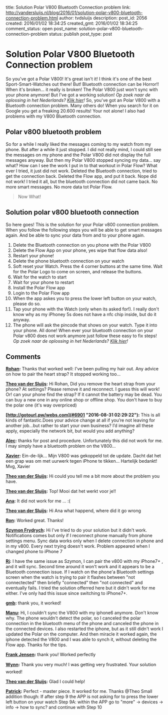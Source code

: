 title: Solution Polar V800 Bluetooth Connection problem
link: http://vandersluijs.nl/blog/2016/01/solution-polar-v800-bluetooth-connection-problem.html
author: tvdsluijs
description: 
post_id: 2056
created: 2016/01/02 18:34:25
created_gmt: 2016/01/02 18:34:25
comment_status: open
post_name: solution-polar-v800-bluetooth-connection-problem
status: publish
post_type: post

# Solution Polar V800 Bluetooth Connection problem

So you've got a Polar V800! It's great isn't it! I think it's one of the best Sport-Smart-Watches out there! But! Bluetooth connection can be Horror!! When it's broken... it really is broken! The Polar V800 just won't sync with your phone anymore! But I've got a working solution! _Op zoek naar de oplossing in het Nederlands? [Klik hier](http://40enfit.nl/oplossing-polar-v800-bluetooth-connectie-probleem/)!_ So, you've got an Polar V800 with a Bluetooth connection problem. Many others do! When you search for it on Google you get a freaking 20.600 results! Your not alone! I also had problems with my V800 Bluetooth connection. 

## Polar v800 bluetooth problem

So for a while I really liked the messages coming to my watch from my phone. But after a while it just stopped. I did not really mind, I could still see the messages on my phone and the Polar V800 did not display the full messages anyway. But then my Polar V800 stopped syncing my data... say what? How can I see the work I put in to that workout in Polar Flow? What ever I tried, it just did not work. Deleted the Bluetooth connection, tried to get the connection back. Deleted the Flow app, and put it back. Nope did not work! I tried it all, but the bluetooth connection did not came back. No more smart messages. No more data tot Polar Flow. 

> Now What!

## Solution polar v800 bluetooth connection

So here goes! This is the solution for your Polar v800 connection problem. When you follow the following steps you will be able to get smart messages again. And be able to sync your data from and to your phone again. 

  1. Delete the Bluetooth connection on you phone with the Polar V800
  2. Delete the Flow App on your phone, yes wipe that flow data also!
  3. Restart your phone!
  4. Delete the phone bluetooth connection on your watch
  5. Soft reset your Watch. Press the 4 corner buttons at the same time. Wait for the Polar Logo to come on screen, and release the buttons.
  6. Wait for the watch to start
  7. Wait for your phone to restart
  8. Install the Polar Flow app
  9. Login to the Polar Flow app
  10. When the app askes you to press the lower left button on your watch, please do so.
  11. Tap your phone with the Watch (only when its asked for!). I really don't know why as my iPhoney 5s does not have a nfc chip inside, but do it anyway.
  12. The phone will ask the pincode that shows on your watch. Type it into your phone.
All done! When ever your bluetooth connection on your Polar v800 does not work anymore just follow these easy to fix steps! _Op zoek naar de oplossing in het Nederlands? _[Klik hier](http://40enfit.nl/oplossing-polar-v800-bluetooth-connectie-probleem/)!__

## Comments

**[Rohan](#6475 "2016-08-18 13:05:39"):** Thanks that worked well: I've been pulling my hair out. Any advice on how to pair the heart strap? It stopped working too...

**[Theo van der Sluijs](#6476 "2016-08-18 13:50:20"):** Hi Rohan, Did you remove the heart strap from your phone? At settings? Please remove it and reconnect. I guess this will work! Or! can your phone find the strap? If it cannot the battery may be dead. You can buy a new one in any online shop or offline shop. You don't have to buy the polar one (it's way overpriced)

**[http://gotourl.pw/webs.com](#6901 "2016-08-31 02:29:22"):** This is all kinds of fantastic.Does your advice change at all if you’re not leaving for another job…but rather to start your own business? I’d imagine all these apply, especially the network bit, but would you add anything?

**[Alec](#8148 "2016-09-13 11:16:42"):** thanks for post and procedure. Unfortunately this did not work for me. I may simply have a bluetooth problem on the V800...

**[Xavier](#8159 "2016-09-13 18:08:05"):** Ein-de-lijk... Mijn V800 was gekoppeld tot de update. Dacht dat het een grap was om met uurwerk tegen iPhone te tikken... Hartelijk bedankt! Mvg, Xavier

**[Theo van der Sluijs](#8241 "2016-09-14 10:59:31"):** Hi could you tell me a bit more about the problem you have.

**[Theo van der Sluijs](#8242 "2016-09-14 10:59:58"):** Top! Mooi dat het werkt voor je!!

**[Ana](#9125 "2016-09-23 19:39:52"):** It did not work for me ... :(

**[Theo van der Sluijs](#9126 "2016-09-23 19:46:48"):** Hi Ana what happend, where did it go wrong

**[Ron](#10195 "2016-10-03 17:06:46"):** Worked great. Thanks!

**[Szymon Frydrych](#10326 "2016-10-04 16:20:57"):** Hi I've tried to do your solution but it didn't work. Notifications comes but only if I reconnect phone manually from phone settings menu. Sync data works only when I delete connection in phone and in my v800. Every next trying doesn't work. Problem appeared when I changed phone to iPhone 7

**[Rj](#10619 "2016-10-06 12:52:10"):** I have the same issue as Szymon, I can pair the v800 with my iPhone7+ , and it will sync. Second time around it won't work and it appears to be a Bluetooth connection issue. If I watch on the phone'a Bluetooth settings screen when the watch is trying to pair it flashes between "not connectected" then briefly "connected" then "not connected" and eventually fails. I tried the solution offerred here but it didn't work for me either. I've only had this issue since switching to iPhone7+.

**[gmb](#13433 "2016-11-05 23:32:45"):** thank you, it worked!

**[Manu](#14751 "2016-11-23 23:07:01"):** Hi, I couldn't sync the V800 with my iphone6 anymore. Don't know why. The phone wouldn't detect the polar, so I canceled the polar connection in the bluetooth menu of the phone and canceled the phone in the connected devices. I also restarted the iphone, but as it still didn't work I updated the Polar on the computer. And then miracle it worked again, the iphone detected the V800 and I was able to synch it, without deleting the Flow app. Thanks for the tips.

**[Frank Jensen](#14940 "2016-11-26 07:05:51"):** thank you! Worked perfectly

**[Wynn](#16306 "2016-12-15 18:44:33"):** Thank you very much! I was getting very frustrated. Your solution worked!

**[Theo van der Sluijs](#16307 "2016-12-15 18:49:12"):** Glad I could help!

**[Patrick](#16347 "2016-12-16 10:48:58"):** Perfect - master piece. It worked for me. Thanks @Theo Small addition though: If after step 9 the APP is not asking for to press the lower left button on your watch Step 9A: within the APP go to "more" -> devices -> info -> how to sync? and continue with Step 10

